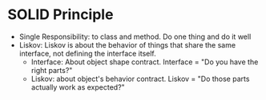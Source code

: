 # SOLID Principle

- Single Responsibility: to class and method. Do one thing and do it well
- Liskov: Liskov is about the behavior of things that share the same interface, not defining the interface itself.
  - Interface: About object shape contract. Interface = "Do you have the right parts?"
  - Liskov: about object's behavior contract. Liskov = "Do those parts actually work as expected?"